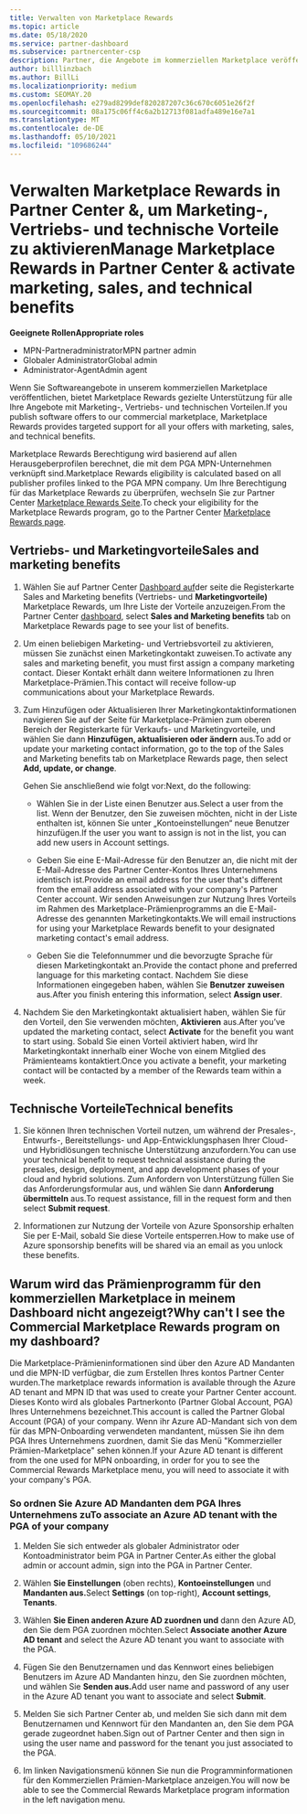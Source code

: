 ```yaml
---
title: Verwalten von Marketplace Rewards
ms.topic: article
ms.date: 05/18/2020
ms.service: partner-dashboard
ms.subservice: partnercenter-csp
description: Partner, die Angebote im kommerziellen Marketplace veröffentlichen, haben Anspruch auf Vorteile, die Marketingsupport bieten.
author: billlinzbach
ms.author: BillLi
ms.localizationpriority: medium
ms.custom: SEOMAY.20
ms.openlocfilehash: e279ad8299def820287207c36c670c6051e26f2f
ms.sourcegitcommit: 08a175c06ff4c6a2b12713f081adfa489e16e7a1
ms.translationtype: MT
ms.contentlocale: de-DE
ms.lasthandoff: 05/10/2021
ms.locfileid: "109686244"
---
```

# <a name="manage-marketplace-rewards-in-partner-center--activate-marketing-sales-and-technical-benefits"></a><span data-ttu-id="be3f7-103">Verwalten Marketplace Rewards in Partner Center &, um Marketing-, Vertriebs- und technische Vorteile zu aktivieren</span><span class="sxs-lookup"><span data-stu-id="be3f7-103">Manage Marketplace Rewards in Partner Center & activate marketing, sales, and technical benefits</span></span>

<span data-ttu-id="be3f7-104">**Geeignete Rollen**</span><span class="sxs-lookup"><span data-stu-id="be3f7-104">**Appropriate roles**</span></span>

- <span data-ttu-id="be3f7-105">MPN-Partneradministrator</span><span class="sxs-lookup"><span data-stu-id="be3f7-105">MPN partner admin</span></span>
- <span data-ttu-id="be3f7-106">Globaler Administrator</span><span class="sxs-lookup"><span data-stu-id="be3f7-106">Global admin</span></span>
- <span data-ttu-id="be3f7-107">Administrator-Agent</span><span class="sxs-lookup"><span data-stu-id="be3f7-107">Admin agent</span></span>

<span data-ttu-id="be3f7-108">Wenn Sie Softwareangebote in unserem kommerziellen Marketplace veröffentlichen, bietet Marketplace Rewards gezielte Unterstützung für alle Ihre Angebote mit Marketing-, Vertriebs- und technischen Vorteilen.</span><span class="sxs-lookup"><span data-stu-id="be3f7-108">If you  publish software offers to our commercial marketplace, Marketplace Rewards provides targeted support for all your offers with marketing, sales, and technical benefits.</span></span>

<span data-ttu-id="be3f7-109">Marketplace Rewards Berechtigung wird basierend auf allen Herausgeberprofilen berechnet, die mit dem PGA MPN-Unternehmen verknüpft sind.</span><span class="sxs-lookup"><span data-stu-id="be3f7-109">Marketplace Rewards eligibility is calculated based on all publisher profiles linked to the PGA MPN company.</span></span> <span data-ttu-id="be3f7-110">Um Ihre Berechtigung für das Marketplace Rewards zu überprüfen, wechseln Sie zur Partner Center [Marketplace Rewards Seite](https://partner.microsoft.com/dashboard/mpn/program/commercialmarketplace).</span><span class="sxs-lookup"><span data-stu-id="be3f7-110">To check your eligibility for the Marketplace Rewards program, go to the Partner Center [Marketplace Rewards page](https://partner.microsoft.com/dashboard/mpn/program/commercialmarketplace).</span></span>

## <a name="sales-and-marketing-benefits"></a><span data-ttu-id="be3f7-111">Vertriebs- und Marketingvorteile</span><span class="sxs-lookup"><span data-stu-id="be3f7-111">Sales and marketing benefits</span></span>

1. <span data-ttu-id="be3f7-112">Wählen Sie auf Partner Center [Dashboard auf](https://partner.microsoft.com/dashboard)der seite die Registerkarte Sales and Marketing benefits (Vertriebs- und **Marketingvorteile)** Marketplace Rewards, um Ihre Liste der Vorteile anzuzeigen.</span><span class="sxs-lookup"><span data-stu-id="be3f7-112">From the Partner Center [dashboard](https://partner.microsoft.com/dashboard), select **Sales and Marketing benefits** tab on Marketplace Rewards page to see your list of benefits.</span></span> 

2. <span data-ttu-id="be3f7-113">Um einen beliebigen Marketing- und Vertriebsvorteil zu aktivieren, müssen Sie zunächst einen Marketingkontakt zuweisen.</span><span class="sxs-lookup"><span data-stu-id="be3f7-113">To activate any sales and marketing benefit, you must first assign a company marketing contact.</span></span> <span data-ttu-id="be3f7-114">Dieser Kontakt erhält dann weitere Informationen zu Ihren Marketplace-Prämien.</span><span class="sxs-lookup"><span data-stu-id="be3f7-114">This contact will receive follow-up communications about your Marketplace Rewards.</span></span>

3. <span data-ttu-id="be3f7-115">Zum Hinzufügen oder Aktualisieren Ihrer Marketingkontaktinformationen navigieren Sie auf der Seite für Marketplace-Prämien zum oberen Bereich der Registerkarte für Verkaufs- und Marketingvorteile, und wählen Sie dann **Hinzufügen, aktualisieren oder ändern** aus.</span><span class="sxs-lookup"><span data-stu-id="be3f7-115">To add or update your marketing contact information, go to the top of the Sales and Marketing benefits tab on Marketplace Rewards page, then select **Add, update, or change**.</span></span> 

   <span data-ttu-id="be3f7-116">Gehen Sie anschließend wie folgt vor:</span><span class="sxs-lookup"><span data-stu-id="be3f7-116">Next, do the following:</span></span>

   - <span data-ttu-id="be3f7-117">Wählen Sie in der Liste einen Benutzer aus.</span><span class="sxs-lookup"><span data-stu-id="be3f7-117">Select a user from the list.</span></span> <span data-ttu-id="be3f7-118">Wenn der Benutzer, den Sie zuweisen möchten, nicht in der Liste enthalten ist, können Sie unter „Kontoeinstellungen“ neue Benutzer hinzufügen.</span><span class="sxs-lookup"><span data-stu-id="be3f7-118">If the user you want to assign is not in the list, you can add new users in Account settings.</span></span>

   - <span data-ttu-id="be3f7-119">Geben Sie eine E-Mail-Adresse für den Benutzer an, die nicht mit der E-Mail-Adresse des Partner Center-Kontos Ihres Unternehmens identisch ist.</span><span class="sxs-lookup"><span data-stu-id="be3f7-119">Provide an email address for the user that's different from the email address associated with your company's Partner Center account.</span></span> <span data-ttu-id="be3f7-120">Wir senden Anweisungen zur Nutzung Ihres Vorteils im Rahmen des Marketplace-Prämienprogramms an die E-Mail-Adresse des genannten Marketingkontakts.</span><span class="sxs-lookup"><span data-stu-id="be3f7-120">We will email instructions for using your Marketplace Rewards benefit to your designated marketing contact's email address.</span></span>

   - <span data-ttu-id="be3f7-121">Geben Sie die Telefonnummer und die bevorzugte Sprache für diesen Marketingkontakt an.</span><span class="sxs-lookup"><span data-stu-id="be3f7-121">Provide the contact phone and preferred language for this marketing contact.</span></span> <span data-ttu-id="be3f7-122">Nachdem Sie diese Informationen eingegeben haben, wählen Sie **Benutzer zuweisen** aus.</span><span class="sxs-lookup"><span data-stu-id="be3f7-122">After you finish entering this information, select **Assign user**.</span></span>

4. <span data-ttu-id="be3f7-123">Nachdem Sie den Marketingkontakt aktualisiert haben, wählen Sie für den Vorteil, den Sie verwenden möchten, **Aktivieren** aus.</span><span class="sxs-lookup"><span data-stu-id="be3f7-123">After you’ve updated the marketing contact, select **Activate** for the benefit you want to start using.</span></span> <span data-ttu-id="be3f7-124">Sobald Sie einen Vorteil aktiviert haben, wird Ihr Marketingkontakt innerhalb einer Woche von einem Mitglied des Prämienteams kontaktiert.</span><span class="sxs-lookup"><span data-stu-id="be3f7-124">Once you activate a benefit, your marketing contact will be contacted by a member of the Rewards team within a week.</span></span>

## <a name="technical-benefits"></a><span data-ttu-id="be3f7-125">Technische Vorteile</span><span class="sxs-lookup"><span data-stu-id="be3f7-125">Technical benefits</span></span>

1. <span data-ttu-id="be3f7-126">Sie können Ihren technischen Vorteil nutzen, um während der Presales-, Entwurfs-, Bereitstellungs- und App-Entwicklungsphasen Ihrer Cloud- und Hybridlösungen technische Unterstützung anzufordern.</span><span class="sxs-lookup"><span data-stu-id="be3f7-126">You can use your technical benefit to request technical assistance during the presales, design, deployment, and app development phases of your cloud and hybrid solutions.</span></span> <span data-ttu-id="be3f7-127">Zum Anfordern von Unterstützung füllen Sie das Anforderungsformular aus, und wählen Sie dann **Anforderung übermitteln** aus.</span><span class="sxs-lookup"><span data-stu-id="be3f7-127">To request assistance, fill in the request form and then select **Submit request**.</span></span>

2. <span data-ttu-id="be3f7-128">Informationen zur Nutzung der Vorteile von Azure Sponsorship erhalten Sie per E-Mail, sobald Sie diese Vorteile entsperren.</span><span class="sxs-lookup"><span data-stu-id="be3f7-128">How to make use of Azure sponsorship benefits will be shared via an email as you unlock these benefits.</span></span>

## <a name="why-cant-i-see-the-commercial-marketplace-rewards-program-on-my-dashboard"></a><span data-ttu-id="be3f7-129">Warum wird das Prämienprogramm für den kommerziellen Marketplace in meinem Dashboard nicht angezeigt?</span><span class="sxs-lookup"><span data-stu-id="be3f7-129">Why can't I see the Commercial Marketplace Rewards program on my dashboard?</span></span>

<span data-ttu-id="be3f7-130">Die Marketplace-Prämieninformationen sind über den Azure AD Mandanten und die MPN-ID verfügbar, die zum Erstellen Ihres kontos Partner Center wurden.</span><span class="sxs-lookup"><span data-stu-id="be3f7-130">The marketplace rewards information is available through the Azure AD tenant and MPN ID that was used to create your Partner Center account.</span></span> <span data-ttu-id="be3f7-131">Dieses Konto wird als globales Partnerkonto (Partner Global Account, PGA) Ihres Unternehmens bezeichnet.</span><span class="sxs-lookup"><span data-stu-id="be3f7-131">This account is called the Partner Global Account (PGA) of your company.</span></span> <span data-ttu-id="be3f7-132">Wenn ihr Azure AD-Mandant sich von dem für das MPN-Onboarding verwendeten mandantent, müssen Sie ihn dem PGA Ihres Unternehmens zuordnen, damit Sie das Menü "Kommerzieller Prämien-Marketplace" sehen können.</span><span class="sxs-lookup"><span data-stu-id="be3f7-132">If your Azure AD tenant is different from the  one used for MPN onboarding, in order for you to see the Commercial Rewards Marketplace menu, you will need to associate it with your company's PGA.</span></span>

### <a name="to-associate-an-azure-ad-tenant-with-the-pga-of-your-company"></a><span data-ttu-id="be3f7-133">So ordnen Sie Azure AD Mandanten dem PGA Ihres Unternehmens zu</span><span class="sxs-lookup"><span data-stu-id="be3f7-133">To associate an Azure AD tenant with the PGA of your company</span></span>

1. <span data-ttu-id="be3f7-134">Melden Sie sich entweder als globaler Administrator oder Kontoadministrator beim PGA in Partner Center.</span><span class="sxs-lookup"><span data-stu-id="be3f7-134">As either the global admin or account admin, sign into the PGA in Partner Center.</span></span>

2. <span data-ttu-id="be3f7-135">Wählen **Sie Einstellungen** (oben rechts), **Kontoeinstellungen** und **Mandanten aus.**</span><span class="sxs-lookup"><span data-stu-id="be3f7-135">Select **Settings** (on top-right), **Account settings**, **Tenants**.</span></span> 

3. <span data-ttu-id="be3f7-136">Wählen **Sie Einen anderen Azure AD zuordnen und** dann den Azure AD, den Sie dem PGA zuordnen möchten.</span><span class="sxs-lookup"><span data-stu-id="be3f7-136">Select **Associate another Azure AD tenant** and select the Azure AD tenant you want to associate with the PGA.</span></span>

4. <span data-ttu-id="be3f7-137">Fügen Sie den Benutzernamen und das Kennwort eines beliebigen Benutzers im Azure AD Mandanten hinzu, den Sie zuordnen möchten, und wählen Sie **Senden aus.**</span><span class="sxs-lookup"><span data-stu-id="be3f7-137">Add user name and password of any user in the Azure AD tenant you want to associate and select **Submit**.</span></span>

5. <span data-ttu-id="be3f7-138">Melden Sie sich Partner Center ab, und melden Sie sich dann mit dem Benutzernamen und Kennwort für den Mandanten an, den Sie dem PGA gerade zugeordnet haben.</span><span class="sxs-lookup"><span data-stu-id="be3f7-138">Sign out of Partner Center and then sign in using the user name and password for the tenant you just associated to the PGA.</span></span>

6. <span data-ttu-id="be3f7-139">Im linken Navigationsmenü können Sie nun die Programminformationen für den Kommerziellen Prämien-Marketplace anzeigen.</span><span class="sxs-lookup"><span data-stu-id="be3f7-139">You will now be able to see the Commercial Rewards Marketplace program information in the left navigation menu.</span></span>

